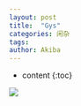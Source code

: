 ```yaml
---
layout: post
title:  "Gys"
categories: 闲杂
tags:
author: Akiba
---
```


* content
{:toc}


![](https://github.com/Akegarasu/akegarasu.github.io/blob/master/images/a.png)
